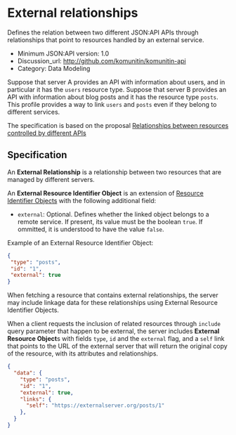 # External relationships
Defines the relation between two different JSON:API APIs through relationships that point to resources handled by an external service.

- Minimum JSON:API version: 1.0
- Discussion_url: http://github.com/komunitin/komunitin-api
- Category: Data Modeling

Suppose that server A provides an API with information about users, and in particular it has the `users` resource type. Suppose that server B provides an API with information about blog posts and it has the resource type `posts`. This profile provides a way to link `users` and `posts` even if they belong to different services.

The specification is based on the proposal [Relationships between resources controlled by different APIs](https://github.com/json-api/json-api/issues/675)

## Specification

An **External Relationship** is a relationship between two resources that are managed by different servers.

An **External Resource Identifier Object** is an extension of [Resource Identifier Objects](https://jsonapi.org/format/#document-resource-object-links) with the following additional field:
 - `external`: Optional. Defines whether the linked object belongs to a remote service. If present, its value must be the boolean `true`. If ommitted, it is understood to have the value `false`.

 Example of an External Resource Identifier Object:

 ```JSON
{
  "type": "posts", 
  "id": "1",
  "external": true
}
 ```

When fetching a resource that contains external relationships, the server may include linkage data for these relationships using External Resource Identifier Objects.

When a client requests the inclusion of related resources through `include` query parameter that happen to be external, the server includes **External Resource Object**s with fields `type`, `id` and the `external` flag, and a `self` link that points to the URL of the external server that will return the original copy of the resource, with its attributes and relationships.

```JSON
{
  "data": {
    "type": "posts",
    "id": "1",
    "external": true,
    "links": {
      "self": "https://externalserver.org/posts/1"
    },
  }
}
```
